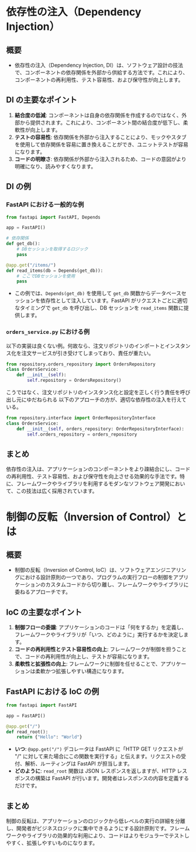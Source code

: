 # 依存性の注入（Dependency Injection）

## 概要

- 依存性の注入（Dependency Injection, DI）は、ソフトウェア設計の技法で、コンポーネントの依存関係を外部から供給する方法です。これにより、コンポーネントの再利用性、テスト容易性、および保守性が向上します。

## DI の主要なポイント

1. **結合度の低減**: コンポーネントは自身の依存関係を作成するのではなく、外部から提供されます。これにより、コンポーネント間の結合度が低下し、柔軟性が向上します。
2. **テストの容易性**: 依存関係を外部から注入することにより、モックやスタブを使用して依存関係を容易に置き換えることができ、ユニットテストが容易になります。
3. **コードの明瞭さ**: 依存関係が外部から注入されるため、コードの意図がより明確になり、読みやすくなります。

## DI の例

### FastAPI における一般的な例

```python
from fastapi import FastAPI, Depends

app = FastAPI()

# 依存関係
def get_db():
    # DBセッションを取得するロジック
    pass

@app.get("/items/")
def read_items(db = Depends(get_db)):
    # ここでDBセッションを使用
    pass
```

- この例では、`Depends(get_db)` を使用して `get_db` 関数からデータベースセッションを依存性として注入しています。FastAPI がリクエストごとに適切なタイミングで `get_db` を呼び出し、DB セッションを `read_items` 関数に提供します。

### `orders_service.py` における例

以下の実装は良くない例。何故なら、注文リポジトリのインポートとインスタンス化を注文サービスが引き受けてしまっており、責任が重たい。

```py
from repository.orders_repository import OrdersRepository
class OrdersService:
    def __init__(self):
        self.repository = OrdersRepository()
```

こうではなく、注文リポジトリのインスタンス化と設定を正しく行う責任を呼び出し元にゆだねられる
以下のアプローチの方が、適切な依存性の注入を行えている。

```py
from repository.interface import OrderRepositoryInterface
class OrdersService:
    def __init__(self, orders_repository: OrderRepositoryInterface):
        self.orders_repository = orders_repository
```

## まとめ

依存性の注入は、アプリケーションのコンポーネントをより疎結合にし、コードの再利用性、テスト容易性、および保守性を向上させる効果的な手法です。特に、フレームワークやライブラリを利用するモダンなソフトウェア開発において、この技法は広く採用されています。

# 制御の反転（Inversion of Control）とは

## 概要

- 制御の反転（Inversion of Control, IoC）は、ソフトウェアエンジニアリングにおける設計原則の一つであり、プログラムの実行フローの制御をアプリケーションのカスタムコードから切り離し、フレームワークやライブラリに委ねるアプローチです。

## IoC の主要なポイント

1. **制御フローの委譲**: アプリケーションのコードは「何をするか」を定義し、フレームワークやライブラリが「いつ、どのように」実行するかを決定します。
2. **コードの再利用性とテスト容易性の向上**: フレームワークが制御を担うことで、コードの再利用性が向上し、テストが容易になります。
3. **柔軟性と拡張性の向上**: フレームワークに制御を任せることで、アプリケーションは柔軟かつ拡張しやすい構造になります。

## FastAPI における IoC の例

```python
from fastapi import FastAPI

app = FastAPI()

@app.get("/")
def read_root():
    return {"Hello": "World"}
```

- **いつ**: `@app.get("/")` デコレータは FastAPI に「HTTP GET リクエストが "/" に対して来た場合にこの関数を実行する」と伝えます。リクエストの受付、解析、ルーティングは FastAPI が担当します。
- **どのように**: `read_root` 関数は JSON レスポンスを返しますが、HTTP レスポンスの構築は FastAPI が行います。開発者はレスポンスの内容を定義するだけです。

## まとめ

制御の反転は、アプリケーションのロジックから低レベルの実行の詳細を分離し、開発者がビジネスロジックに集中できるようにする設計原則です。フレームワークやライブラリの効果的な利用により、コードはよりモジュラーでテストしやすく、拡張しやすいものになります。
